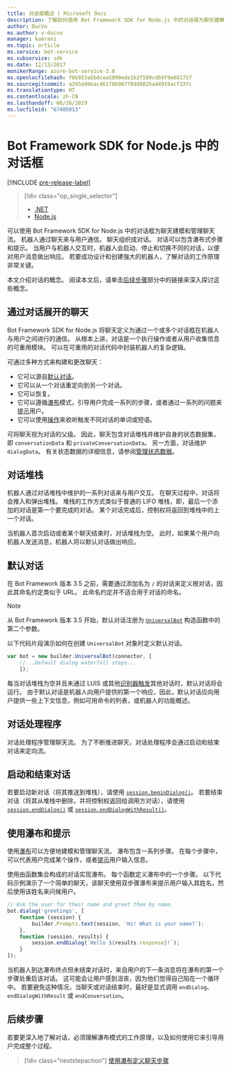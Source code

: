 ```yaml
---
title: 对话框概述 | Microsoft Docs
description: 了解如何使用 Bot Framework SDK for Node.js 中的对话框为聊天建模和管理聊天流。
author: DucVo
ms.author: v-ducvo
manager: kamrani
ms.topic: article
ms.service: bot-service
ms.subservice: sdk
ms.date: 12/13/2017
monikerRange: azure-bot-service-3.0
ms.openlocfilehash: f0b933a5bdcea5090ede1b2f589cd69f9e681757
ms.sourcegitcommit: a295a90eac461f8b96770dd902ba44919acf33fc
ms.translationtype: HT
ms.contentlocale: zh-CN
ms.lasthandoff: 06/26/2019
ms.locfileid: "67405013"
---
```

# <a name="dialogs-in-the-bot-framework-sdk-for-nodejs"></a>Bot Framework SDK for Node.js 中的对话框

[!INCLUDE [pre-release-label](../includes/pre-release-label-v3.md)]

> [!div class="op_single_selector"]
> - [.NET](../dotnet/bot-builder-dotnet-dialogs.md)
> - [Node.js](../nodejs/bot-builder-nodejs-dialog-overview.md)

可以使用 Bot Framework SDK for Node.js 中的对话框为聊天建模和管理聊天流。 机器人通过聊天来与用户通信。 聊天组织成对话。 对话可以包含瀑布式步骤和提示。 当用户与机器人交互时，机器人会启动、停止和切换不同的对话，以便对用户消息做出响应。 若要成功设计和创建强大的机器人，了解对话的工作原理非常关键。 

本文介绍对话的概念。 阅读本文后，请单击[后续步骤](#next-steps)部分中的链接来深入探讨这些概念。

## <a name="conversations-through-dialogs"></a>通过对话展开的聊天

Bot Framework SDK for Node.js 将聊天定义为通过一个或多个对话框在机器人与用户之间进行的通信。 从根本上讲，对话是一个执行操作或者从用户收集信息的可重用模块。 可以在可重用的对话代码中封装机器人的复杂逻辑。

可通过多种方式来构建和更改聊天：

- 它可以源自[默认对话](#default-dialog)。
- 它可以从一个对话重定向到另一个对话。
- 它可以恢复。
- 它可以遵循[瀑布](bot-builder-nodejs-dialog-waterfall.md)模式，引导用户完成一系列的步骤，或者通过一系列的问题来[提示](bot-builder-nodejs-dialog-prompt.md)用户。
- 它可以使用[操作](bot-builder-nodejs-dialog-actions.md)来收听触发不同对话的单词或短语。 

可将聊天视为对话的父级。 因此，聊天包含对话堆栈并维护自身的状态数据集，即 `conversationData` 和 `privateConversationData`。  另一方面，对话维护 `dialogData`。 有关状态数据的详细信息，请参阅[管理状态数据](bot-builder-nodejs-state.md)。

## <a name="dialog-stack"></a>对话堆栈

机器人通过对话堆栈中维护的一系列对话来与用户交互。 在聊天过程中，对话将会推入和弹出堆栈。 堆栈的工作方式类似于普通的 LIFO 堆栈，即，最后一个添加的对话是第一个要完成的对话。 某个对话完成后，控制权将返回到堆栈中的上一个对话。

当机器人首次启动或者某个聊天结束时，对话堆栈为空。 此时，如果某个用户向机器人发送消息，机器人将以默认对话做出响应。 

## <a name="default-dialog"></a>默认对话

在 Bot Framework 版本 3.5 之前，需要通过添加名为 `/` 的对话来定义根对话，因此其命名约定类似于 URL。  此命名约定并不适合用于对话的命名。 

> [!NOTE]
> 从 Bot Framework 版本 3.5 开始，默认对话注册为 [`UniversalBot`](https://docs.botframework.com/node/builder/chat-reference/classes/_botbuilder_d_.universalbot.html#constructor) 构造函数中的第二个参数。   

以下代码片段演示如何在创建 `UniversalBot` 对象时定义默认对话。

```javascript
var bot = new builder.UniversalBot(connector, [
    //...Default dialog waterfall steps...
    ]);
```

每当对话堆栈为空并且未通过 LUIS 或其他[识别器](bot-builder-nodejs-recognize-intent-messages.md)[触发](bot-builder-nodejs-dialog-actions.md)其他对话时，默认对话将会运行。 由于默认对话是机器人向用户提供的第一个响应，因此，默认对话应向用户提供一些上下文信息，例如可用命令的列表，或机器人的功能概述。

## <a name="dialog-handlers"></a>对话处理程序

对话处理程序管理聊天流。 为了不断推进聊天，对话处理程序会通过启动和结束对话来定向流。 

## <a name="starting-and-ending-dialogs"></a>启动和结束对话

若要启动新对话（将其推送到堆栈），请使用 [`session.beginDialog()`](http://docs.botframework.com/node/builder/chat-reference/classes/_botbuilder_d_.session#begindialog)。 若要结束对话（将其从堆栈中删除，并将控制权返回给调用方对话），请使用 [`session.endDialog()`](http://docs.botframework.com/node/builder/chat-reference/classes/_botbuilder_d_.session#enddialog) 或 [`session.endDialogWithResult()`](http://docs.botframework.com/node/builder/chat-reference/classes/_botbuilder_d_.session#enddialogwithresult)。 

## <a name="using-waterfalls-and-prompts"></a>使用瀑布和提示

使用[瀑布](bot-builder-nodejs-dialog-waterfall.md)可以方便地建模和管理聊天流。 瀑布包含一系列步骤。 在每个步骤中，可以代表用户完成某个操作，或者[提示](bot-builder-nodejs-dialog-prompt.md)用户输入信息。

使用由函数集合构成的对话实现瀑布。 每个函数定义瀑布中的一个步骤。 以下代码示例演示了一个简单的聊天，该聊天使用双步骤瀑布来提示用户输入其姓名，然后使用该姓名来问候用户。

```javascript
// Ask the user for their name and greet them by name.
bot.dialog('greetings', [
    function (session) {
        builder.Prompts.text(session, 'Hi! What is your name?');
    },
    function (session, results) {
        session.endDialog(`Hello ${results.response}!`);
    }
]);
```

当机器人到达瀑布终点但未结束对话时，来自用户的下一条消息将在瀑布的第一个步骤处重启该对话。 这可能会让用户感到沮丧，因为他们觉得自己陷在一个循环中。 若要避免这种情况，当聊天或对话结束时，最好是显式调用 `endDialog`、`endDialogWithResult` 或 `endConversation`。

## <a name="next-steps"></a>后续步骤

若要更深入地了解对话，必须理解瀑布模式的工作原理，以及如何使用它来引导用户完成整个过程。

> [!div class="nextstepaction"]
> [使用瀑布定义聊天步骤](bot-builder-nodejs-dialog-waterfall.md)
